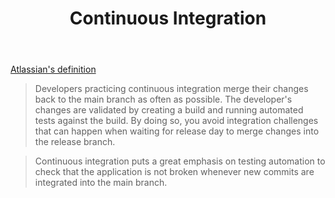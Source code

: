﻿---
backlinks:
- title: Concepts
  url: /sense/concepts/concepts.html
title: Continuous Integration
---
[Atlassian's definition](https://www.atlassian.com/continuous-delivery/principles/continuous-integration-vs-delivery-vs-deployment)

> Developers practicing continuous integration merge their changes back to the main branch as often as possible. The developer's changes are validated by creating a build and running automated tests against the build. By doing so, you avoid integration challenges that can happen when waiting for release day to merge changes into the release branch.

> Continuous integration puts a great emphasis on testing automation to check that the application is not broken whenever new commits are integrated into the main branch.
